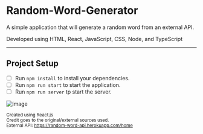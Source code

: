 # Random-Word-Generator
A simple application that will generate a random word from an external API.

Developed using HTML, React, JavaScript, CSS, Node, and TypeScript

-----
## Project Setup
- [ ] Run `npm install` to install your dependencies.
- [ ] Run `npm run start` to start the application.
- [ ] Run `npm run server` tp start the server.

![image](https://github.com/TylrPopcorn/Random-Word-Generator/assets/104395322/f34d0b39-ff74-4e57-bb59-c82d5b59434f)

<sup>Created using React.js</sup>
<br>
<sup>Credit goes to the original/external sources used.</sup>
<br>
<sup>External API: https://random-word-api.herokuapp.com/home</sup>

